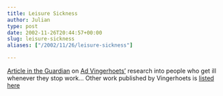 ```yaml
---
title: Leisure Sickness
author: Julian
type: post
date: 2002-11-26T20:44:57+00:00
slug: leisure-sickness 
aliases: ["/2002/11/26/leisure-sickness"]

---
```

[Article in the Guardian][1] on [Ad Vingerhoets&#8217;][2] research into people who get ill whenever they stop work&#8230; Other work published by Vingerhoets is [listed here][3]

 [1]: https://www.guardian.co.uk/health/story/0,3605,847668,00.html
 [2]: mailto:Vingerhoets@kub.nl
 [3]: https://www.kub.nl/webwijs/english/pub.html?anr=824186&lang=en